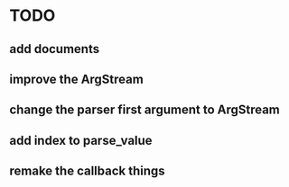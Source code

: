 
# TODO

## add documents

## improve the ArgStream

## change the parser first argument to ArgStream

## add index to parse_value

## remake the callback things